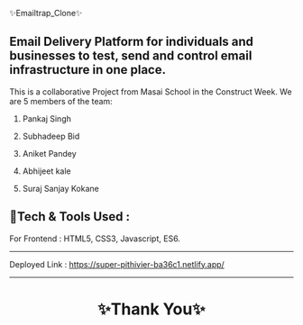 ✨Emailtrap_Clone✨

Email Delivery Platform for individuals and businesses to test, send and control email infrastructure in one place.
---
This is a collaborative Project from Masai School in the Construct Week. We are 5 members of the team:

1. Pankaj Singh 

2. Subhadeep Bid

3. Aniket Pandey

4. Abhijeet kale

5. Suraj Sanjay Kokane

💫Tech & Tools Used :
--- 

For Frontend : HTML5, CSS3, Javascript, ES6.

---
Deployed Link : https://super-pithivier-ba36c1.netlify.app/


----
<h1 align="center">✨Thank You✨</h1>
